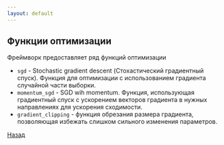 ```yaml
---
layout: default
---
```


## Функции оптимизации

Фреймворк предоставляет ряд функций оптимизации

* `sgd` - Stochastic gradient descent (Стохастический градиентный спуск). Функция для оптимизации с использованием градиента случайной части выборки. 
* `momentum_sgd` - SGD wih momentum. Функция, использующая градиентный спуск с ускорением векторов градиента в нужных направлениях для ускорения сходимости.
* `gradient_clipping` - функция обрезания размера градиента, позволяющая избежать слишком сильного изменения параметров.

[Назад](./)
